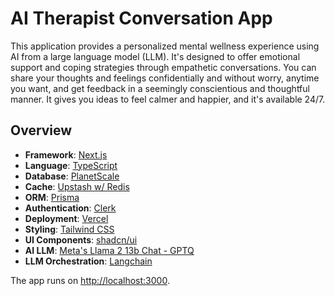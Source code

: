 # AI Therapist Conversation App

This application provides a personalized mental wellness experience using AI from a large language model (LLM). It's designed to offer emotional support and coping strategies through empathetic conversations. You can share your thoughts and feelings confidentially and without worry, anytime you want, and get feedback in a seemingly conscientious and thoughtful manner. It gives you ideas to feel calmer and happier, and it's available 24/7.





## Overview

- **Framework**: [Next.js](https://nextjs.org/)
- **Language**: [TypeScript](https://www.typescriptlang.org/)
- **Database**: [PlanetScale](https://planetscale.com/)
- **Cache**: [Upstash w/ Redis](https://upstash.com/)
- **ORM**: [Prisma](https://www.prisma.io/)
- **Authentication**: [Clerk](https://clerk.com/)
- **Deployment**: [Vercel](https://vercel.com)
- **Styling**: [Tailwind CSS](https://tailwindcss.com/)
- **UI Components**: [shadcn/ui](https://ui.shadcn.com/)
- **AI LLM**: [Meta's Llama 2 13b Chat - GPTQ
  ](https://replicate.com/lucataco/llama-2-13b-chat)
- **LLM Orchestration**: [Langchain](https://js.langchain.com/docs/get_started/introduction/)



The app runs on [http://localhost:3000](http://localhost:3000).

